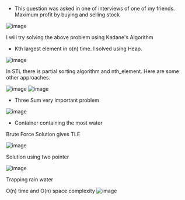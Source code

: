 - This question was asked in one of interviews of one of my friends. Maximum profit by buying and selling stock

![image](https://user-images.githubusercontent.com/64318469/182211233-9fd22a72-4a3b-425e-b0a0-d8a6bf7c87be.png)

I will try solving the above problem using Kadane's Algorithm
- Kth largest element in o(n) time. I solved using Heap.

![image](https://user-images.githubusercontent.com/64318469/182298551-333e66bb-8f10-4d2d-b3c9-b219715c6e93.png)

In STL there is partial sorting algorithm and nth_element. Here are some other approaches.

![image](https://user-images.githubusercontent.com/64318469/182298745-3ddb1d5e-42f0-42d4-8ad7-5bfa84079f22.png)
![image](https://user-images.githubusercontent.com/64318469/182298718-8a9b8e58-3689-406f-a77e-54768dfc37d6.png)

- Three Sum very important problem 

![image](https://user-images.githubusercontent.com/64318469/185027370-b421ba5d-e421-42b1-8c08-1d0d76689ea1.png)

- Container containing the most water

Brute Force Solution gives TLE

![image](https://user-images.githubusercontent.com/64318469/185029108-bed369df-8dc1-4628-ac3b-4933e7fdd424.png)

Solution using two pointer

![image](https://user-images.githubusercontent.com/64318469/185030881-d26866e8-3955-4e0b-9eca-f054cfc15a26.png)

Trapping rain water

O(n) time and O(n) space complexity
![image](https://user-images.githubusercontent.com/64318469/185037035-f28b7ea0-649d-492d-95cc-da98c2466bce.png)

